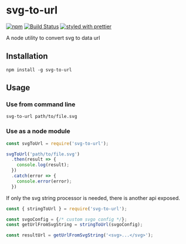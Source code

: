 # svg-to-url

[![npm](https://img.shields.io/npm/v/svg-to-url.svg)]() [![Build Status](https://travis-ci.org/zillding/svg-to-url.svg?branch=master)](https://travis-ci.org/zillding/svg-to-url) [![styled with prettier](https://img.shields.io/badge/styled_with-prettier-ff69b4.svg)](https://github.com/prettier/prettier)

A node utility to convert svg to data url

## Installation

`npm install -g svg-to-url`

## Usage

### Use from command line

`svg-to-url path/to/file.svg`

### Use as a node module

```js
const svgToUrl = require('svg-to-url');

svgToUrl('path/to/file.svg')
  .then(result => {
    console.log(result);
  })
  .catch(error => {
    console.error(error);
  })
```

If only the svg string processor is needed, there is another api exposed.

```js
const { stringToUrl } = require('svg-to-url');

const svgoConfig = {/* custom svgo config */};
const getUrlFromSvgString = stringToUrl(svgoConfig);

const resultUrl = getUrlFromSvgString('<svg>...</svg>');
```
